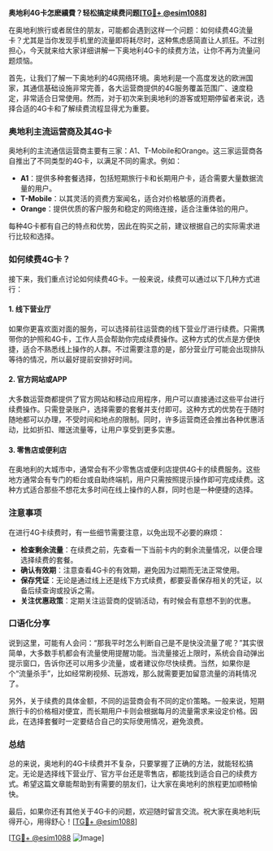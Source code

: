 **奥地利4G卡怎麽續費？轻松搞定续费问题[[TG💪+ @esim1088](https://t.me/s/esim1088)]**

在奥地利旅行或者居住的朋友，可能都会遇到这样一个问题：如何续费4G流量卡？尤其是当你发现手机里的流量即将耗尽时，这种焦虑感简直让人抓狂。不过别担心，今天就来给大家详细讲解一下奥地利4G卡的续费方法，让你不再为流量问题烦恼。

首先，让我们了解一下奥地利的4G网络环境。奥地利是一个高度发达的欧洲国家，其通信基础设施非常完善，各大运营商提供的4G服务覆盖范围广、速度稳定，非常适合日常使用。然而，对于初次来到奥地利的游客或短期停留者来说，选择合适的4G卡和了解续费流程显得尤为重要。

### 奥地利主流运营商及其4G卡

奥地利的主流通信运营商主要有三家：A1、T-Mobile和Orange。这三家运营商各自推出了不同类型的4G卡，以满足不同的需求。例如：

- **A1**：提供多种套餐选择，包括短期旅行卡和长期用户卡，适合需要大量数据流量的用户。
- **T-Mobile**：以其灵活的资费方案闻名，适合对价格敏感的消费者。
- **Orange**：提供优质的客户服务和稳定的网络连接，适合注重体验的用户。

每种4G卡都有自己的特点和优势，因此在购买之前，建议根据自己的实际需求进行比较和选择。

### 如何续费4G卡？

接下来，我们重点讨论如何续费4G卡。一般来说，续费可以通过以下几种方式进行：

#### 1. 线下营业厅

如果你更喜欢面对面的服务，可以选择前往运营商的线下营业厅进行续费。只需携带你的护照和4G卡，工作人员会帮助你完成续费操作。这种方式的优点是方便快捷，适合不熟悉线上操作的人群。不过需要注意的是，部分营业厅可能会出现排队等待的情况，所以最好提前安排好时间。

#### 2. 官方网站或APP

大多数运营商都提供了官方网站和移动应用程序，用户可以直接通过这些平台进行续费操作。只需登录账户，选择需要的套餐并支付即可。这种方式的优势在于随时随地都可以办理，不受时间和地点的限制。同时，许多运营商还会推出各种优惠活动，比如折扣、赠送流量等，让用户享受到更多实惠。

#### 3. 零售店或便利店

在奥地利的大城市中，通常会有不少零售店或便利店提供4G卡的续费服务。这些地方通常会有专门的柜台或自助终端机，用户只需按照提示操作即可完成续费。这种方式适合那些不想花太多时间在线上操作的人群，同时也是一种便捷的选择。

### 注意事项

在进行4G卡续费时，有一些细节需要注意，以免出现不必要的麻烦：

- **检查剩余流量**：在续费之前，先查看一下当前卡内的剩余流量情况，以便合理选择续费的套餐。
- **确认有效期**：注意查看4G卡的有效期，避免因为过期而无法正常使用。
- **保存凭证**：无论是通过线上还是线下方式续费，都要妥善保存相关的凭证，以备后续查询或投诉之需。
- **关注优惠政策**：定期关注运营商的促销活动，有时候会有意想不到的优惠。

### 口语化分享

说到这里，可能有人会问：“那我平时怎么判断自己是不是快没流量了呢？”其实很简单，大多数手机都会有流量使用提醒功能。当流量接近上限时，系统会自动弹出提示窗口，告诉你还可以用多少流量，或者建议你尽快续费。当然，如果你是个“流量杀手”，比如经常刷视频、玩游戏，那么就需要更加留意流量的消耗情况了。

另外，关于续费的具体金额，不同的运营商会有不同的定价策略。一般来说，短期旅行卡的价格相对便宜，而长期用户卡则会根据每月的流量需求来设定价格。因此，在选择套餐时一定要结合自己的实际使用情况，避免浪费。

### 总结

总的来说，奥地利的4G卡续费并不复杂，只要掌握了正确的方法，就能轻松搞定。无论是选择线下营业厅、官方平台还是零售店，都能找到适合自己的续费方式。希望这篇文章能帮助到有需要的朋友们，让大家在奥地利的旅程更加顺畅愉快。

最后，如果你还有其他关于4G卡的问题，欢迎随时留言交流。祝大家在奥地利玩得开心，用得舒心！[[TG💪+ @esim1088](https://t.me/s/esim1088)] 

[[TG💪+ @esim1088](https://t.me/s/esim1088) ![Image](https://i.postimg.cc/4NQfJmqS/Snipaste-2025-05-13-00-14-12.png)]